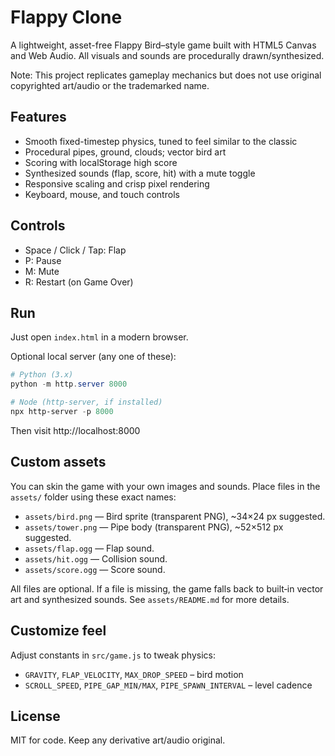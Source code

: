 # Flappy Clone

A lightweight, asset-free Flappy Bird–style game built with HTML5 Canvas and Web Audio. All visuals and sounds are procedurally drawn/synthesized.

Note: This project replicates gameplay mechanics but does not use original copyrighted art/audio or the trademarked name.

## Features

- Smooth fixed-timestep physics, tuned to feel similar to the classic
- Procedural pipes, ground, clouds; vector bird art
- Scoring with localStorage high score
- Synthesized sounds (flap, score, hit) with a mute toggle
- Responsive scaling and crisp pixel rendering
- Keyboard, mouse, and touch controls

## Controls

- Space / Click / Tap: Flap
- P: Pause
- M: Mute
- R: Restart (on Game Over)

## Run

Just open `index.html` in a modern browser.

Optional local server (any one of these):

```powershell
# Python (3.x)
python -m http.server 8000

# Node (http-server, if installed)
npx http-server -p 8000
```
Then visit http://localhost:8000

## Custom assets

You can skin the game with your own images and sounds. Place files in the `assets/` folder using these exact names:

- `assets/bird.png` — Bird sprite (transparent PNG), ~34×24 px suggested.
- `assets/tower.png` — Pipe body (transparent PNG), ~52×512 px suggested.
- `assets/flap.ogg` — Flap sound.
- `assets/hit.ogg` — Collision sound.
- `assets/score.ogg` — Score sound.

All files are optional. If a file is missing, the game falls back to built‑in vector art and synthesized sounds. See `assets/README.md` for more details.

## Customize feel

Adjust constants in `src/game.js` to tweak physics:
- `GRAVITY`, `FLAP_VELOCITY`, `MAX_DROP_SPEED` – bird motion
- `SCROLL_SPEED`, `PIPE_GAP_MIN/MAX`, `PIPE_SPAWN_INTERVAL` – level cadence

## License

MIT for code. Keep any derivative art/audio original.
